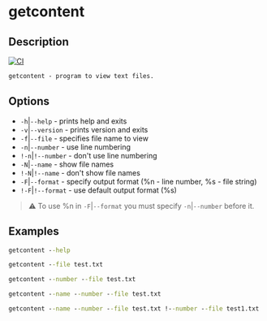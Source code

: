 # getcontent

## Description

[![CI](https://github.com/alvinseville7cf/getcontent/actions/workflows/ci.yml/badge.svg)](https://github.com/alvinseville7cf/getcontent/actions/workflows/ci.yml)

```bat
getcontent - program to view text files.
```

## Options

- `-h`|`--help` - prints help and exits
- `-v`|`--version` - prints version and exits
- `-f`|`--file` - specifies file name to view
- `-n`|`--number` - use line numbering
- `!-n`|`!--number` - don't use line numbering
- `-N`|`--name` - show file names
- `!-N`|`!--name` - don't show file names
- `-F`|`--format` - specify output format (%n - line number, %s - file string)
- `!-F`|`!--format` - use default output format (%s)

> ⚠️ To use %n in `-F`|`--format` you must specify `-n`|`--number` before it.

## Examples

```bat
getcontent --help
```

```bat
getcontent --file test.txt
```

```bat
getcontent --number --file test.txt
```

```bat
getcontent --name --number --file test.txt
```

```bat
getcontent --name --number --file test.txt !--number --file test1.txt
```
